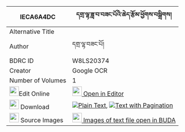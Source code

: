 |IECA6A4DC|དགྲ་ལྷ་ཟླ་བ་བཟང་པོའི་ཆེད་རྩོམ་ཕྱོགས་བསྒྲིགས། 
| --- | --- 
|Alternative Title |
|Author| དགྲ་ལྷ་བཟང་པོ།
|BDRC ID | W8LS20374
|Creator | Google OCR
|Number of Volumes| 1
|<img width="25" src="https://img.icons8.com/color/25/000000/edit-property.png">Edit Online| [<img width="25" src="https://avatars.githubusercontent.com/u/45091458?s=200&v=4"> Open in Editor](http://editor.openpecha.org/IECA6A4DC)
|<img width="25" src="https://img.icons8.com/fluent/48/000000/download-2.png"/>  Download | [![](https://img.icons8.com/color/20/000000/txt.png)Plain Text](https://github.com/Openpecha/IECA6A4DC/releases/download/v1/dralha_dawa_zangpo_i_che_tsom__plain_IECA6A4DC.zip), [![](https://img.icons8.com/color/20/000000/txt.png)Text with Pagination](https://github.com/Openpecha/IECA6A4DC/releases/download/v1/dralha_dawa_zangpo_i_che_tsom__pages_IECA6A4DC.zip)
|<img width="25" src="https://img.icons8.com/plasticine/100/000000/pictures-folder.png"/>  Source Images | [<img width="25" src="https://library.bdrc.io/icons/BUDA-small.svg"> Images of text file open in BUDA](https://library.bdrc.io/show/bdr:W8LS20374)